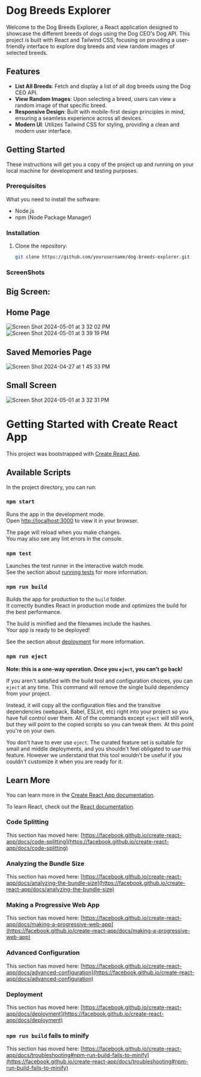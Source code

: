 # Dog Breeds Explorer

Welcome to the Dog Breeds Explorer, a React application designed to showcase the different breeds of dogs using the Dog CEO's Dog API. This project is built with React and Tailwind CSS, focusing on providing a user-friendly interface to explore dog breeds and view random images of selected breeds.

## Features

- **List All Breeds**: Fetch and display a list of all dog breeds using the Dog CEO API.
- **View Random Images**: Upon selecting a breed, users can view a random image of that specific breed.
- **Responsive Design**: Built with mobile-first design principles in mind, ensuring a seamless experience across all devices.
- **Modern UI**: Utilizes Tailwind CSS for styling, providing a clean and modern user interface.

## Getting Started

These instructions will get you a copy of the project up and running on your local machine for development and testing purposes.

### Prerequisites

What you need to install the software:

- Node.js
- npm (Node Package Manager)

### Installation

1. Clone the repository:
   ```bash
   git clone https://github.com/yourusername/dog-breeds-explorer.git

### ScreenShots
## Big Screen:
## Home Page
![Screen Shot 2024-05-01 at 3 32 02 PM](https://github.com/ibrahimkedir10/personal-website-2/assets/93158833/b0db1719-a670-4f08-86ae-dbe4edfbca93)
![Screen Shot 2024-05-01 at 3 39 19 PM](https://github.com/ibrahimkedir10/personal-website-2/assets/93158833/01c51199-e388-4c6f-9b70-aed58b66bdae)
## Saved Memories Page
![Screen Shot 2024-04-27 at 1 45 33 PM](https://github.com/ibrahimkedir10/pawsome-react/assets/93158833/552210d2-fa4a-45b6-b61a-d0d987ea7d1a)
## Small Screen
![Screen Shot 2024-05-01 at 3 32 31 PM](https://github.com/ibrahimkedir10/personal-website-2/assets/93158833/00fc0cf1-0195-42da-9c9c-abd988517aa4)


# Getting Started with Create React App

This project was bootstrapped with [Create React App](https://github.com/facebook/create-react-app).

## Available Scripts

In the project directory, you can run:

### `npm start`

Runs the app in the development mode.\
Open [http://localhost:3000](http://localhost:3000) to view it in your browser.

The page will reload when you make changes.\
You may also see any lint errors in the console.

### `npm test`

Launches the test runner in the interactive watch mode.\
See the section about [running tests](https://facebook.github.io/create-react-app/docs/running-tests) for more information.

### `npm run build`

Builds the app for production to the `build` folder.\
It correctly bundles React in production mode and optimizes the build for the best performance.

The build is minified and the filenames include the hashes.\
Your app is ready to be deployed!

See the section about [deployment](https://facebook.github.io/create-react-app/docs/deployment) for more information.

### `npm run eject`

**Note: this is a one-way operation. Once you `eject`, you can't go back!**

If you aren't satisfied with the build tool and configuration choices, you can `eject` at any time. This command will remove the single build dependency from your project.

Instead, it will copy all the configuration files and the transitive dependencies (webpack, Babel, ESLint, etc) right into your project so you have full control over them. All of the commands except `eject` will still work, but they will point to the copied scripts so you can tweak them. At this point you're on your own.

You don't have to ever use `eject`. The curated feature set is suitable for small and middle deployments, and you shouldn't feel obligated to use this feature. However we understand that this tool wouldn't be useful if you couldn't customize it when you are ready for it.

## Learn More

You can learn more in the [Create React App documentation](https://facebook.github.io/create-react-app/docs/getting-started).

To learn React, check out the [React documentation](https://reactjs.org/).

### Code Splitting

This section has moved here: [https://facebook.github.io/create-react-app/docs/code-splitting](https://facebook.github.io/create-react-app/docs/code-splitting)

### Analyzing the Bundle Size

This section has moved here: [https://facebook.github.io/create-react-app/docs/analyzing-the-bundle-size](https://facebook.github.io/create-react-app/docs/analyzing-the-bundle-size)

### Making a Progressive Web App

This section has moved here: [https://facebook.github.io/create-react-app/docs/making-a-progressive-web-app](https://facebook.github.io/create-react-app/docs/making-a-progressive-web-app)

### Advanced Configuration

This section has moved here: [https://facebook.github.io/create-react-app/docs/advanced-configuration](https://facebook.github.io/create-react-app/docs/advanced-configuration)

### Deployment

This section has moved here: [https://facebook.github.io/create-react-app/docs/deployment](https://facebook.github.io/create-react-app/docs/deployment)

### `npm run build` fails to minify

This section has moved here: [https://facebook.github.io/create-react-app/docs/troubleshooting#npm-run-build-fails-to-minify](https://facebook.github.io/create-react-app/docs/troubleshooting#npm-run-build-fails-to-minify)
